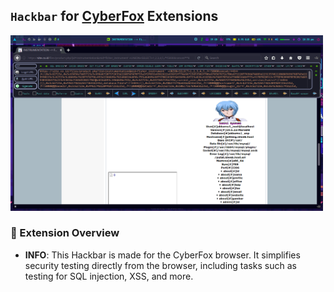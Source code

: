 ## ``` Hackbar ``` for [CyberFox](https://sourceforge.net/projects/cyberfox/files/Zipped%20Format/) Extensions

<img src="https://raw.githubusercontent.com/adilhyz/EXT/main/img.png" alt="Screenshot Hackbar" width="500">

### 💬 Extension Overview

- **INFO**: This Hackbar is made for the CyberFox browser. It simplifies security testing directly from the browser, including tasks such as testing for SQL injection, XSS, and more.
